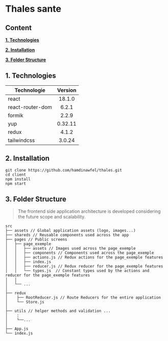 # Thales sante

## Content

**[1. Technologies](#heading--1)**

**[2. Installation](#heading--2)**

**[3. Folder Structure](#heading--3)**

## 1. Technologies <a name="heading--1"/>

| Technologie      | Version |
| ---------------- | :-----: |
| react            | 18.1.0  |
| react-router-dom |  6.2.1  |
| formik           |  2.2.9  |
| yup              | 0.32.11 |
| redux            |  4.1.2  |
| tailwindcss      | 3.0.24  |

## 2. Installation <a name="heading--2"/>

```
git clone https://github.com/hamdinawfel/thales.git
cd client
npm install
npm start

```

## 3. Folder Structure <a name="heading--3"/>

> The frontend side application architecture is developed considering the future scope and scalability.

```
src
├── assets // Global application assets (logo, images...)
├── shareds // Reusable components used across the app
├── pages // Public screens
│   ├── page_exemple
│   │   ├── assets // Images used across the page_exemple
│   │   ├── components // Components used across the page_exemple
│   │   ├── actions.js // Redux actions for the page_exemple features
│   │   ├── index.js
│   │   ├── reducer.js // Redux reducer for the page_exemple features
│   │   └── types.js  // Constant types used by the actions and reducer for the page_exemple features
│   │
│   └── ...
│
├── redux
│    ├── RootReducer.js // Route Reducers for the entire application
│    └── Store.js
│
├── utils // helper methods and validation ...
│    :
│    └──...
│
├── App.js
└── index.js
```
